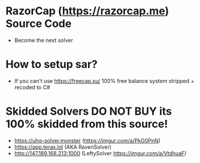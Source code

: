 # RazorCap (https://razorcap.me) Source Code

- Become the next solver

# How to setup sar?
- If you can't use https://freecap.su/ 100% free balance system stripped + recoded to C#

# Skidded Solvers DO NOT BUY its 100% skidded from this source!
- https://uhq-solver.monster (https://imgur.com/a/PkG0PnN)
- https://app.terax.lol (AKA RavenSolver)
- http://147.189.168.213:1000 (LeftySolver https://imgur.com/a/VtdhuaF)

